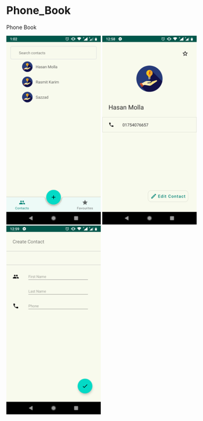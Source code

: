 # Phone_Book
Phone Book


<img height="500px" width="250" alt="All contacts" src="screenshot/1.png">   <img height="500px" width="250" alt="Contact Details" src="screenshot/2.png">   <img height="500px" width="250" alt="Add New Contact" src="screenshot/3.png">

